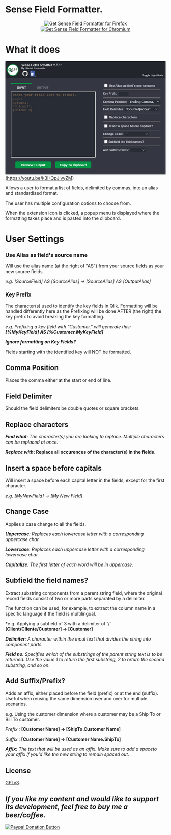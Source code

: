 # Sense Field Formatter.

<p align="center">
<a href="https://addons.mozilla.org/en-US/firefox/addon/sensefieldformatter/"><img src="https://user-images.githubusercontent.com/585534/107280546-7b9b2a00-6a26-11eb-8f9f-f95932f4bfec.png" alt="Get Sense Field Formatter for Firefox"></a>
<a href="https://chrome.google.com/webstore/detail/sensefieldformatter/eemcdboengmokjdklikamefkocdiakho"><img src="https://user-images.githubusercontent.com/585534/107280622-91a8ea80-6a26-11eb-8d07-77c548b28665.png" alt="Get Sense Field Formatter for Chromium"></a>
</p>

# What it does #

![Alt Text](https://raw.githubusercontent.com/MichelLalancette/SenseFieldFormatter/main/media/DarkMode.png)(https://youtu.be/k3HQpJivyZM)

Allows a user to format a list of fields, delimited by commas, into an alias and standardized format.

The user has multiple configuration options to choose from.

When the extension icon is clicked, a popup menu is displayed where the formatting takes place and is pasted into the clipboard.

# User Settings #
### **Use Alias as field's source name** ###
Will use the alias name (at the right of "AS") from your source fields as your new source fields.

*e.g. [SourceField] AS [SourceAlias] -> [SourceAlias] AS [OutputAlias]*

### **Key Prefix** ###

The character(s) used to identify the key fields in Qlik. Formatting will be handled differently here as the Prefixing will be done AFTER (the right) the key prefix to avoid breaking the key formatting.
    
*e.g. Prefixing a key field with "Customer." will generate this: **[%MyKeyField] AS [%Customer.MyKeyField]***

***Ignore formatting on Key Fields?***
    
Fields starting with the identified key will NOT be formatted.

## **Comma Position** ##

Places the comma either at the start or end of line.

## **Field Delimiter** ##

Should the field delimiters be double quotes or square brackets.

## **Replace characters** ##

***Find what**: The character(s) you are looking to replace. Multiple characters can be replaced at once.*

***Replace with*: Replace all occurences of the character(s) in the fields.**

## **Insert a space before capitals** ##

Will insert a space before each capital letter in the fields, except for the first character.

*e.g. [MyNewField] -> [My New Field]*

## **Change Case** ##

Applies a case change to all the fields.

***Uppercase**: Replaces each lowercase letter with a corresponding uppercase char.*

***Lowercase**: Replaces each uppercase letter with a corresponding lowercase char.*

***Capitalize**: The first letter of each word will be in uppercase.*

## **Subfield the field names?** ##

Extract substring components from a parent string field, where the original record fields consist of two or more parts separated by a delimiter.

The function can be used, for example, to extract the column name in a specific language if the field is multilingual.

*e.g. Applying a subfield of 3 with a delimiter of '/'
**[Client/Cliente/Customer] -> [Customer]**
    
***Delimiter**: A character within the input text that divides the string into component parts.*

***Field no**: Specifies which of the substrings of the parent string text is to be returned. Use the value 1 to return the first substring, 2 to return the second substring, and so on.*

## **Add Suffix/Prefix?** ##

Adds an affix, either placed before the field (prefix) or at the end (suffix).
Useful when reusing the same dimension over and over for multiple scenarios.

e.g. Using the customer dimension where a customer may be a Ship To or Bill To customer.

*Prefix :*
**[Customer Name] -> [ShipTo.Customer Name]**

*Suffix :*
**[Customer Name] -> [Customer Name.ShipTo]**

***Affix:** The text that will be used as an affix. Make sure to add a spaceto your affix if you'd like the new string to remain spaced out.*


## License

[GPLv3](https://github.com/MichelLalancette/SenseFieldFormatter/blob/main/README.md).

## ***If you like my content and would like to support its development, feel free to buy me a beer/coffee.***

<a href="https://www.paypal.com/donate/?hosted_button_id=C8B7EZ44BM3NU"><img src="https://www.paypalobjects.com/en_US/i/btn/btn_donateCC_LG.gif" alt="Paypal Donation Button"></a>